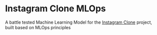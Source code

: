 # Instagram Clone MLOps
A battle tested Machine Learning Model for the [Instagram Clone](https://github.com/pro-coder-archi/instagram-clone) project, built based on MLOps principles
